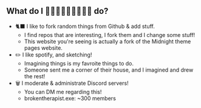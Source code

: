 ##  What do I 👀👀👀👀👀👀👀👀👀 do?
* 🐈‍⬛ I like to fork random things from Github & add stuff.
  * I find repos that are interesting, I fork them and I change some stuff!
  * This website you're seeing is actually a fork of the Midnight theme pages website.
* ✏️ I like spotify, and sketching!
  * Imagining things is my favroite things to do.
  * Someone sent me a corner of their house, and I imagined and drew the rest! 
* 🗑️ I moderate & administrate Discord servers!
  * You can DM me regarding this!
  * brokentherapist.exe: ~300 members
